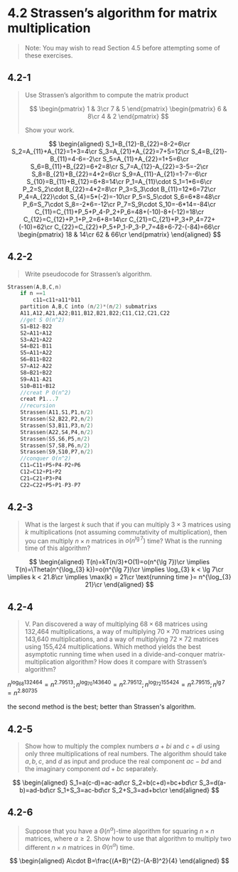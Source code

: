 # 4.2 Strassen’s algorithm for matrix multiplication

> Note: You may wish to read Section 4.5 before attempting some of these exercises.

## 4.2-1

> Use Strassen’s algorithm to compute the matrix product
>
> $$
> \begin{pmatrix}
>   1 & 3\cr
>   7 & 5
> \end{pmatrix}
> \begin{pmatrix}
>   6 & 8\cr
>   4 & 2
> \end{pmatrix}
> $$
>
> Show your work.

$$
\begin{aligned}
    S_1=B_{12}-B_{22}=8-2=6\cr
    S_2=A_{11}+A_{12}=1+3=4\cr
    S_3=A_{21}+A_{22}=7+5=12\cr
    S_4=B_{21}-B_{11}=4-6=-2\cr
    S_5=A_{11}+A_{22}=1+5=6\cr
    S_6=B_{11}+B_{22}=6+2=8\cr
    S_7=A_{12}-A_{22}=3-5=-2\cr
    S_8=B_{21}+B_{22}=4+2=6\cr
    S_9=A_{11}-A_{21}=1-7=-6\cr
    S_{10}=B_{11}+B_{12}=6+8=14\cr
    P_1=A_{11}\cdot S_1=1*6=6\cr
    P_2=S_2\cdot B_{22}=4*2=8\cr
    P_3=S_3\cdot B_{11}=12*6=72\cr
    P_4=A_{22}\cdot S_{4}=5*(-2)=-10\cr
    P_5=S_5\cdot S_6=6*8=48\cr
    P_6=S_7\cdot S_8=-2*6=-12\cr
    P_7=S_9\cdot S_10=-6*14=-84\cr
    C_{11}=C_{11}+P_5+P_4-P_2+P_6=48+(-10)-8+(-12)=18\cr
    C_{12}=C_{12}+P_1+P_2=6+8=14\cr
    C_{21}=C_{21}+P_3+P_4=72+(-10)=62\cr
    C_{22}=C_{22}+P_5+P_1-P_3-P_7=48+6-72-(-84)=66\cr
\begin{pmatrix}
    18 & 14\cr
    62 & 66\cr
\end{pmatrix}
\end{aligned}
$$

## 4.2-2

> Write pseudocode for Strassen’s algorithm.

```cpp
Strassen(A,B,C,n)
    if n ==1
        c11=c11+a11*b11
    partition A,B,C into (n/2)*(n/2) submatrixs
    A11,A12,A21,A22;B11,B12,B21,B22;C11,C12,C21,C22
    //get S O(n^2)
    S1=B12-B22
    S2=A11+A12
    S3=A21+A22
    S4=B21-B11
    S5=A11+A22
    S6=B11+B22
    S7=A12-A22
    S8=B21+B22
    S9=A11-A21
    S10=B11+B12
    //creat P O(n^2)
    creat P1...7
    //recursion
    Strassen(A11,S1,P1,n/2)
    Strassen(S2,B22,P2,n/2)
    Strassen(S3,B11,P3,n/2)
    Strassen(A22,S4,P4,n/2)
    Strassen(S5,S6,P5,n/2)
    Strassen(S7,S8,P6,n/2)
    Strassen(S9,S10,P7,n/2)
    //conquer O(n^2)
    C11=C11+P5+P4-P2+P6
    C12=C12+P1+P2
    C21=C21+P3+P4
    C22=C22+P5+P1-P3-P7
```

## 4.2-3

> What is the largest $k$ such that if you can multiply $3\times 3$ matrices using $k$ multiplications (not assuming commutativity of multiplication), then you can multiply $n\times n$ matrices in $o(n^{\lg 7})$ time? What is the running time of this algorithm?

$$
\begin{aligned}
    T(n)=kT(n/3)+O(1)=o(n^{\lg 7})\cr
    \implies T(n)=\Theta(n^{\log_{3} k})=o(n^{\lg 7})\cr
    \implies \log_{3} k < \lg 7\cr
    \implies k < 21.8\cr
    \implies \max(k) = 21\cr
    \text{running time }= n^{\log_{3} 21}\cr
\end{aligned}
$$

## 4.2-4

> V. Pan discovered a way of multiplying $68\times 68$ matrices using 132,464 multiplications, a way of multiplying $70\times 70$ matrices using 143,640 multiplications, and a way of multiplying $72\times 72$ matrices using 155,424 multiplications. Which method yields the best asymptotic running time when used in a divide-and-conquer matrix-multiplication algorithm? How does it compare with Strassen’s algorithm?

$n^{\log_{68}132464}=n^{2.79513};n^{\log_{70} 143640}=n^{2.79512};n^{\log_{72} 155424}=n^{2.79515};n^{\lg 7}=n^{2.80735}$

the second method is the best; better than Strassen's algorithm.

## 4.2-5

> Show how to multiply the complex numbers $a+bi$ and $c+di$ using only three multiplications of real numbers. The algorithm should take $a,b,c$, and $d$ as input and produce the real component $ac-bd$ and the imaginary component $ad+bc$ separately.

$$
\begin{aligned}
    S_1=a(c-d)=ac-ad\cr
    S_2=b(c+d)=bc+bd\cr
    S_3=d(a-b)=ad-bd\cr
    S_1+S_3=ac-bd\cr
    S_2+S_3=ad+bc\cr
\end{aligned}
$$

## 4.2-6

> Suppose that you have a $\Theta(n^{\alpha})$-time algorithm for squaring $n \times n$ matrices, where $\alpha \geq 2$. Show how to use that algorithm to multiply two different $n \times n$ matrices in $\Theta(n^{\alpha})$ time.

$$
\begin{aligned}
    A\cdot B=\frac{(A+B)^{2}-(A-B)^2}{4}
\end{aligned}
$$
